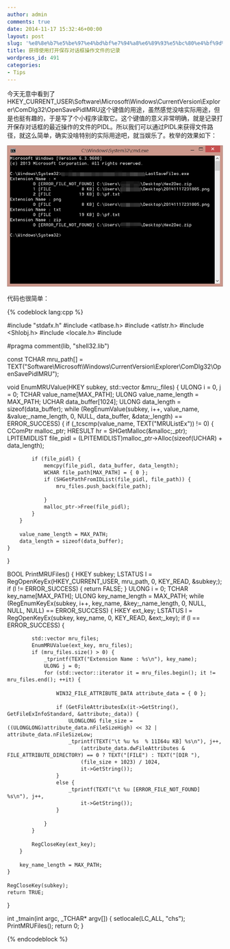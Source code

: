 ```yaml
---
author: admin
comments: true
date: 2014-11-17 15:32:46+00:00
layout: post
slug: '%e8%8e%b7%e5%be%97%e4%bd%bf%e7%94%a8%e6%89%93%e5%bc%80%e4%bf%9d%e5%ad%98%e5%af%b9%e8%af%9d%e6%a1%86%e6%93%8d%e4%bd%9c%e6%96%87%e4%bb%b6%e7%9a%84%e8%ae%b0%e5%bd%95'
title: 获得使用打开保存对话框操作文件的记录
wordpress_id: 491
categories:
- Tips
---
```


今天无意中看到了HKEY_CURRENT_USER\Software\Microsoft\Windows\CurrentVersion\Explorer\ComDlg32\OpenSavePidlMRU这个键值的用途，虽然感觉没啥实际用途，但是也挺有趣的，于是写了个小程序读取它。这个键值的意义非常明确，就是记录打开保存对话框的最近操作的文件的PIDL。所以我们可以通过PIDL来获得文件路径，就这么简单，确实没啥特别的实际用途吧，就当娱乐了。枚举的效果如下：

[![20141117231005](/uploads/2014/11/20141117231005.png)](/uploads/2014/11/20141117231005.png)

代码也很简单：

{% codeblock lang:cpp %}

#include "stdafx.h"
#include <atlbase.h>
#include <atlstr.h>
#include <Shlobj.h>
#include <locale.h>
#include <vector>

#pragma comment(lib, "shell32.lib")

const TCHAR mru_path[] = TEXT("Software\\Microsoft\\Windows\\CurrentVersion\\Explorer\\ComDlg32\\OpenSavePidlMRU");

void EnumMRUValue(HKEY subkey, std::vector &mru;_files)
{
	ULONG i = 0, j = 0;
	TCHAR value_name[MAX_PATH];
	ULONG value_name_length = MAX_PATH;
	UCHAR data_buffer[1024];
	ULONG data_length = sizeof(data_buffer);
	while (RegEnumValue(subkey, i++, value_name, &value;_name_length, 0, NULL, data_buffer, &data;_length) == ERROR_SUCCESS)
	{
		if (_tcscmp(value_name, TEXT("MRUListEx")) != 0) {
			CComPtr malloc_ptr;
			HRESULT hr = SHGetMalloc(&malloc;_ptr);
			LPITEMIDLIST file_pidl = (LPITEMIDLIST)malloc_ptr->Alloc(sizeof(UCHAR) + data_length);

			if (file_pidl) {
				memcpy(file_pidl, data_buffer, data_length);
				WCHAR file_path[MAX_PATH] = { 0 };
				if (SHGetPathFromIDList(file_pidl, file_path)) {
					mru_files.push_back(file_path);
					
				}
				malloc_ptr->Free(file_pidl);
			}
		}

		value_name_length = MAX_PATH;
		data_length = sizeof(data_buffer);
	}
}

BOOL PrintMRUFiles()
{
	HKEY subkey;
	LSTATUS l = RegOpenKeyEx(HKEY_CURRENT_USER, mru_path, 0, KEY_READ, &subkey;);
	if (l != ERROR_SUCCESS) {
		return FALSE;
	}
	ULONG i = 0;
	TCHAR key_name[MAX_PATH];
	ULONG key_name_length = MAX_PATH;
	while (RegEnumKeyEx(subkey, i++, key_name, &key;_name_length, 0, NULL, NULL, NULL) == ERROR_SUCCESS)
	{
		HKEY ext_key;
		LSTATUS l = RegOpenKeyEx(subkey, key_name, 0, KEY_READ, &ext;_key);
		if (l == ERROR_SUCCESS) {
			
			std::vector mru_files;
			EnumMRUValue(ext_key, mru_files);
			if (mru_files.size() > 0) {
				_tprintf(TEXT("Extension Name : %s\n"), key_name);
				ULONG j = 0;
				for (std::vector::iterator it = mru_files.begin(); it != mru_files.end(); ++it) {

					WIN32_FILE_ATTRIBUTE_DATA attribute_data = { 0 };
					
					if (GetFileAttributesEx(it->GetString(), GetFileExInfoStandard, &attribute;_data)) {
						ULONGLONG file_size = ((ULONGLONG)attribute_data.nFileSizeHigh) << 32 | attribute_data.nFileSizeLow;
						_tprintf(TEXT("\t %u %s  % 11I64u KB] %s\n"), j++,
							(attribute_data.dwFileAttributes & FILE_ATTRIBUTE_DIRECTORY) == 0 ? TEXT("[FILE") : TEXT("[DIR "),
							(file_size + 1023) / 1024,
							it->GetString());
					}
					else {
						_tprintf(TEXT("\t %u [ERROR_FILE_NOT_FOUND] %s\n"), j++,
							it->GetString());
					}
					
				}
			}
			
			RegCloseKey(ext_key);
		}

		key_name_length = MAX_PATH;
	}
	
	RegCloseKey(subkey);
	return TRUE;
}


int _tmain(int argc, _TCHAR* argv[])
{
	setlocale(LC_ALL, "chs");
	PrintMRUFiles();
	return 0;
}


 {% endcodeblock %}
